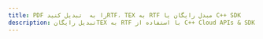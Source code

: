 ---title: PDF را به  تبدیل کنیدRTF، TEX به RTF مبدل رایگان یا C++ SDKdescription: تبدیل رایگانTEX به RTF با استفاده از C++ Cloud APIs & SDK همچنین اسناد PDF را در Cloud ایجاد، ویرایش و رندر کنید.---